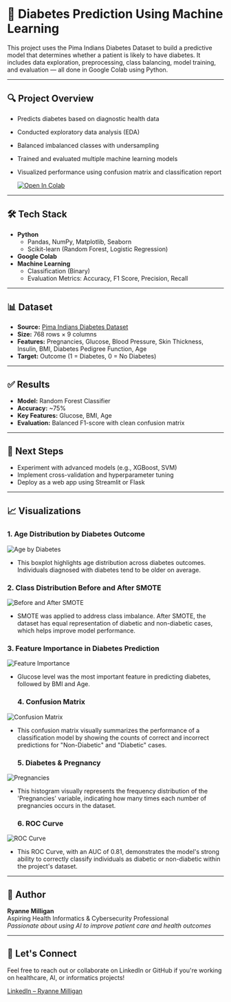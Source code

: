# 🧠 Diabetes Prediction Using Machine Learning

This project uses the Pima Indians Diabetes Dataset to build a predictive model that determines whether a patient is likely to have diabetes. It includes data exploration, preprocessing, class balancing, model training, and evaluation — all done in Google Colab using Python.

---

## 🔍 Project Overview

- Predicts diabetes based on diagnostic health data
- Conducted exploratory data analysis (EDA)
- Balanced imbalanced classes with undersampling
- Trained and evaluated multiple machine learning models
- Visualized performance using confusion matrix and classification report

  [![Open In Colab](https://colab.research.google.com/assets/colab-badge.svg)](https://colab.research.google.com/drive/1dGyXz31qiStvoRNedKlI0ASgNXck0A3t?usp=sharing)

---

## 🛠️ Tech Stack

- **Python**
  - Pandas, NumPy, Matplotlib, Seaborn
  - Scikit-learn (Random Forest, Logistic Regression)
- **Google Colab**
- **Machine Learning**
  - Classification (Binary)
  - Evaluation Metrics: Accuracy, F1 Score, Precision, Recall

---

## 📊 Dataset

- **Source:** [Pima Indians Diabetes Dataset](https://www.kaggle.com/datasets/uciml/pima-indians-diabetes-database)
- **Size:** 768 rows × 9 columns
- **Features:** Pregnancies, Glucose, Blood Pressure, Skin Thickness, Insulin, BMI, Diabetes Pedigree Function, Age
- **Target:** Outcome (1 = Diabetes, 0 = No Diabetes)

---

## ✅ Results

- **Model:** Random Forest Classifier
- **Accuracy:** ~75%
- **Key Features:** Glucose, BMI, Age
- **Evaluation:** Balanced F1-score with clean confusion matrix

---

## 🚀 Next Steps

- Experiment with advanced models (e.g., XGBoost, SVM)
- Implement cross-validation and hyperparameter tuning
- Deploy as a web app using Streamlit or Flask

---

## 📈 Visualizations

### 1. Age Distribution by Diabetes Outcome
![Age by Diabetes](images/age-by-diabetes)
- This boxplot highlights age distribution across diabetes outcomes. Individuals diagnosed with diabetes tend to be older on average.

### 2. Class Distribution Before and After SMOTE
![Before and After SMOTE](images/before-after-smote)
- SMOTE was applied to address class imbalance. After SMOTE, the dataset has equal representation of diabetic and non-diabetic cases, which helps improve model performance.

### 3. Feature Importance in Diabetes Prediction
![Feature Importance](images/prediction-diabetes)
- Glucose level was the most important feature in predicting diabetes, followed by BMI and Age.

  ### 4. Confusion Matrix
![Confusion Matrix](images/confusion-matrix)
- This confusion matrix visually summarizes the performance of a classification model by showing the counts of correct and incorrect predictions for "Non-Diabetic" and "Diabetic" cases.

  ### 5. Diabetes & Pregnancy
![Pregnancies](images/pregnancies)
- This histogram visually represents the frequency distribution of the 'Pregnancies' variable, indicating how many times each number of pregnancies occurs in the dataset.

  ### 6. ROC Curve
![ROC Curve](images/ROC-curve)
- This ROC Curve, with an AUC of 0.81, demonstrates the model's strong ability to correctly classify individuals as diabetic or non-diabetic within the project's dataset.

---

## 📌 Author

**Ryanne Milligan**  
Aspiring Health Informatics & Cybersecurity Professional  
_Passionate about using AI to improve patient care and health outcomes_

---

## 🤝 Let's Connect

Feel free to reach out or collaborate on LinkedIn or GitHub if you're working on healthcare, AI, or informatics projects!

[LinkedIn – Ryanne Milligan](https://www.linkedin.com/in/ryannemilligan/)


